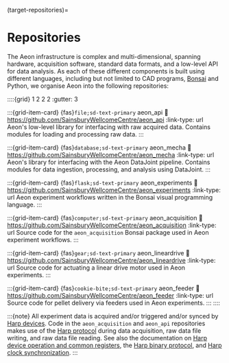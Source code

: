 (target-repositories)=
# Repositories
The Aeon infrastructure is complex and multi-dimensional, spanning hardware, acquisition software, standard data formats, and a low-level API for data analysis. 
As each of these different components is built using different languages, including but not limited to CAD programs, [Bonsai](https://bonsai-rx.org/) and Python, we organise Aeon into the following repositories:

::::{grid} 1 2 2 2
:gutter: 3 

:::{grid-item-card} {fas}`file;sd-text-primary` aeon_api
:link: https://github.com/SainsburyWellcomeCentre/aeon_api
:link-type: url
Aeon's low-level library for interfacing with raw acquired data.
Contains modules for loading and processing raw data. 
:::

:::{grid-item-card} {fas}`database;sd-text-primary` aeon_mecha
:link: https://github.com/SainsburyWellcomeCentre/aeon_mecha
:link-type: url
Aeon's library for interfacing with the Aeon DataJoint pipeline.
Contains modules for data ingestion, processing, and analysis using DataJoint.
:::

:::{grid-item-card} {fas}`flask;sd-text-primary` aeon_experiments
:link: https://github.com/SainsburyWellcomeCentre/aeon_experiments
:link-type: url
Aeon experiment workflows written in the Bonsai visual programming language.
:::

:::{grid-item-card} {fas}`computer;sd-text-primary` aeon_acquisition
:link: https://github.com/SainsburyWellcomeCentre/aeon_acquisition
:link-type: url
Source code for the `aeon_acquisition` Bonsai package used in 
Aeon experiment workflows.
:::

:::{grid-item-card} {fas}`gear;sd-text-primary` aeon_lineardrive
:link: https://github.com/SainsburyWellcomeCentre/aeon_lineardrive
:link-type: url
Source code for actuating a linear drive motor used in Aeon experiments.
:::

:::{grid-item-card} {fas}`cookie-bite;sd-text-primary` aeon_feeder
:link: https://github.com/SainsburyWellcomeCentre/aeon_feeder
:link-type: url
Source code for pellet delivery via feeders used in Aeon experiments.
:::
::::
<!-- TODO: Add aeon_arena -->
:::{note}
All experiment data is acquired and/or triggered and/or synced by 
[Harp devices](https://www.cf-hw.org/harp). 
Code in the `aeon_acquisition` and `aeon_api` repositories makes use of 
the [Harp protocol](harp-tech:articles/about) during data acquisition, 
raw data file writing, and raw data file reading. 
See also the documentation on 
[Harp device operation and common registers](harp-tech:protocol/Device), 
the [Harp binary protocol](harp-tech:protocol/BinaryProtocol-8bit), and 
[Harp clock synchronization](harp-tech:protocol/SynchronizationClock).
:::